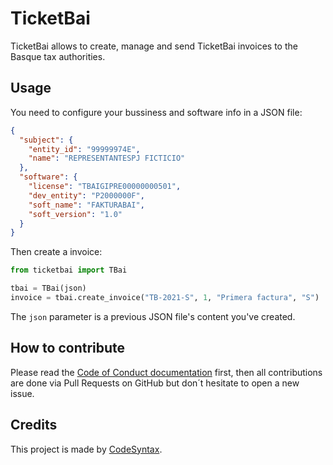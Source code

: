 # TicketBai

TicketBai allows to create, manage and send TicketBai invoices to the Basque tax authorities.

## Usage

You need to configure your bussiness and software info in a JSON file:

```json
{
  "subject": {
    "entity_id": "99999974E",
    "name": "REPRESENTANTESPJ FICTICIO"
  },
  "software": {
    "license": "TBAIGIPRE00000000501",
    "dev_entity": "P2000000F",
    "soft_name": "FAKTURABAI",
    "soft_version": "1.0"
  }
}
```

Then create a invoice:

```python
from ticketbai import TBai

tbai = TBai(json)
invoice = tbai.create_invoice("TB-2021-S", 1, "Primera factura", "S")
```

The `json` parameter is a previous JSON file's content you've created.

## How to contribute

Please read the [Code of Conduct documentation](CODE_OF_CONDUCT.md) first, then all contributions are done via Pull Requests on GitHub but don´t hesitate to open a new issue.

## Credits

This project is made by [CodeSyntax](https://codesyntax.com).
